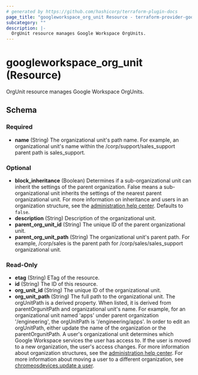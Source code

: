 ```yaml
---
# generated by https://github.com/hashicorp/terraform-plugin-docs
page_title: "googleworkspace_org_unit Resource - terraform-provider-googleworkspace"
subcategory: ""
description: |-
  OrgUnit resource manages Google Workspace OrgUnits.
---
```


# googleworkspace_org_unit (Resource)

OrgUnit resource manages Google Workspace OrgUnits.



<!-- schema generated by tfplugindocs -->
## Schema

### Required

- **name** (String) The organizational unit's path name. For example, an organizational unit's name within the /corp/support/sales_support parent path is sales_support.

### Optional

- **block_inheritance** (Boolean) Determines if a sub-organizational unit can inherit the settings of the parent organization. False means a sub-organizational unit inherits the settings of the nearest parent organizational unit. For more information on inheritance and users in an organization structure, see the [administration help center](https://support.google.com/a/answer/4352075). Defaults to `false`.
- **description** (String) Description of the organizational unit.
- **parent_org_unit_id** (String) The unique ID of the parent organizational unit.
- **parent_org_unit_path** (String) The organizational unit's parent path. For example, /corp/sales is the parent path for /corp/sales/sales_support organizational unit.

### Read-Only

- **etag** (String) ETag of the resource.
- **id** (String) The ID of this resource.
- **org_unit_id** (String) The unique ID of the organizational unit.
- **org_unit_path** (String) The full path to the organizational unit. The orgUnitPath is a derived property. When listed, it is derived from parentOrgunitPath and organizational unit's name. For example, for an organizational unit named 'apps' under parent organization '/engineering', the orgUnitPath is '/engineering/apps'. In order to edit an orgUnitPath, either update the name of the organization or the parentOrgunitPath. A user's organizational unit determines which Google Workspace services the user has access to. If the user is moved to a new organization, the user's access changes. For more information about organization structures, see the [administration help center](https://support.google.com/a/answer/4352075). For more information about moving a user to a different organization, see [chromeosdevices.update a user](https://developers.google.com/admin-sdk/directory/v1/guides/manage-users#update_user).


